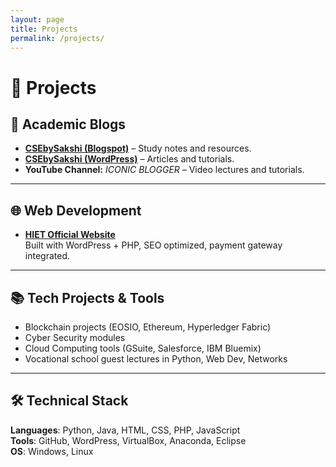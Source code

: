 ```yaml
---
layout: page
title: Projects
permalink: /projects/
---
```


# 💼 Projects

## 📝 Academic Blogs

- **[CSEbySakshi (Blogspot)](https://csebysakshi.blogspot.com)** – Study notes and resources.
- **[CSEbySakshi (WordPress)](https://csebysakshi.wordpress.com)** – Articles and tutorials.
- **YouTube Channel:** *ICONIC BLOGGER* – Video lectures and tutorials.

---

## 🌐 Web Development

- **[HIET Official Website](https://www.hiet.co.in)**  
  Built with WordPress + PHP, SEO optimized, payment gateway integrated.

---

## 📚 Tech Projects & Tools

- Blockchain projects (EOSIO, Ethereum, Hyperledger Fabric)
- Cyber Security modules
- Cloud Computing tools (GSuite, Salesforce, IBM Bluemix)
- Vocational school guest lectures in Python, Web Dev, Networks

---

## 🛠 Technical Stack

**Languages**: Python, Java, HTML, CSS, PHP, JavaScript  
**Tools**: GitHub, WordPress, VirtualBox, Anaconda, Eclipse  
**OS**: Windows, Linux  
